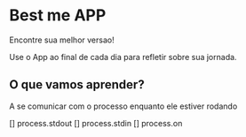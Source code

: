 # Best me APP

Encontre sua melhor versao!

Use o App ao final de cada dia para refletir sobre sua jornada.

## O que vamos aprender?

A se comunicar com o processo enquanto ele estiver rodando

[] process.stdout
[] process.stdin
[] process.on
